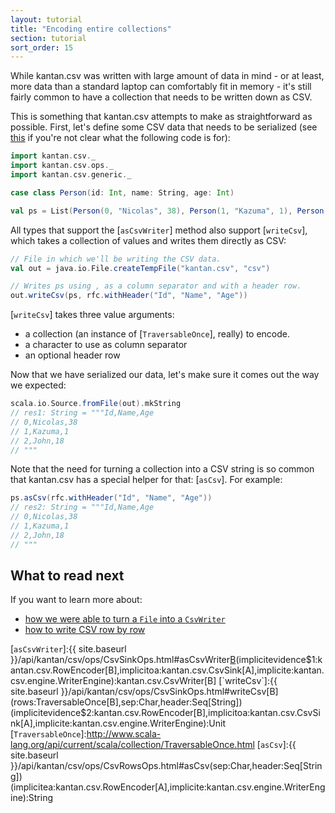 ```yaml
---
layout: tutorial
title: "Encoding entire collections"
section: tutorial
sort_order: 15
---
```

While kantan.csv was written with large amount of data in mind - or at least, more data than a standard laptop can
comfortably fit in memory - it's still fairly common to have a collection that needs to be written down as CSV.

This is something that kantan.csv attempts to make as straightforward as possible. First, let's define some CSV data
that needs to be serialized (see [this](case_classes_as_rows) if you're not clear what the following code is for):

```scala
import kantan.csv._
import kantan.csv.ops._
import kantan.csv.generic._

case class Person(id: Int, name: String, age: Int)

val ps = List(Person(0, "Nicolas", 38), Person(1, "Kazuma", 1), Person(2, "John", 18))
```

All types that support the [`asCsvWriter`] method also support [`writeCsv`], which takes a collection of values and
writes them directly as CSV:

```scala
// File in which we'll be writing the CSV data.
val out = java.io.File.createTempFile("kantan.csv", "csv")

// Writes ps using , as a column separator and with a header row.
out.writeCsv(ps, rfc.withHeader("Id", "Name", "Age"))
```

[`writeCsv`] takes three value arguments:

* a collection (an instance of [`TraversableOnce`], really) to encode.
* a character to use as column separator
* an optional header row

Now that we have serialized our data, let's make sure it comes out the way we expected:

```scala
scala.io.Source.fromFile(out).mkString
// res1: String = """Id,Name,Age
// 0,Nicolas,38
// 1,Kazuma,1
// 2,John,18
// """
```

Note that the need for turning a collection into a CSV string is so common that kantan.csv has a special helper for
that: [`asCsv`]. For example:

```scala
ps.asCsv(rfc.withHeader("Id", "Name", "Age"))
// res2: String = """Id,Name,Age
// 0,Nicolas,38
// 1,Kazuma,1
// 2,John,18
// """
```

## What to read next

If you want to learn more about:

* [how we were able to turn a `File` into a `CsvWriter`](csv_sinks.html)
* [how to write CSV row by row](step_by_step_serialization.html)


[`asCsvWriter`]:{{ site.baseurl }}/api/kantan/csv/ops/CsvSinkOps.html#asCsvWriter[B](sep:Char,header:Seq[String])(implicitevidence$1:kantan.csv.RowEncoder[B],implicitoa:kantan.csv.CsvSink[A],implicite:kantan.csv.engine.WriterEngine):kantan.csv.CsvWriter[B]
[`writeCsv`]:{{ site.baseurl }}/api/kantan/csv/ops/CsvSinkOps.html#writeCsv[B](rows:TraversableOnce[B],sep:Char,header:Seq[String])(implicitevidence$2:kantan.csv.RowEncoder[B],implicitoa:kantan.csv.CsvSink[A],implicite:kantan.csv.engine.WriterEngine):Unit
[`TraversableOnce`]:http://www.scala-lang.org/api/current/scala/collection/TraversableOnce.html
[`asCsv`]:{{ site.baseurl }}/api/kantan/csv/ops/CsvRowsOps.html#asCsv(sep:Char,header:Seq[String])(implicitea:kantan.csv.RowEncoder[A],implicite:kantan.csv.engine.WriterEngine):String
